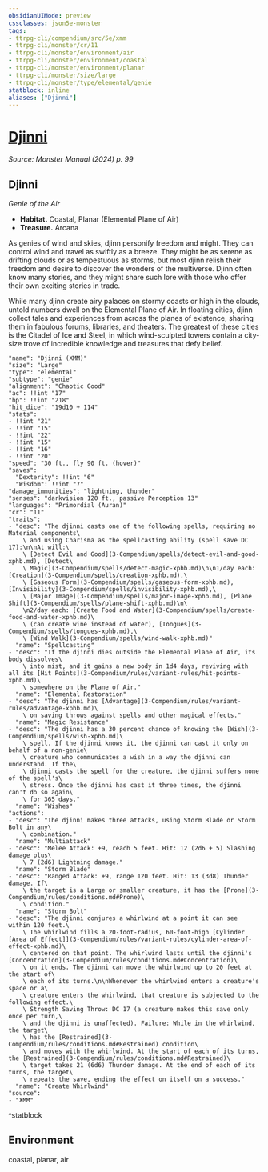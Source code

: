 ```yaml
---
obsidianUIMode: preview
cssclasses: json5e-monster
tags:
- ttrpg-cli/compendium/src/5e/xmm
- ttrpg-cli/monster/cr/11
- ttrpg-cli/monster/environment/air
- ttrpg-cli/monster/environment/coastal
- ttrpg-cli/monster/environment/planar
- ttrpg-cli/monster/size/large
- ttrpg-cli/monster/type/elemental/genie
statblock: inline
aliases: ["Djinni"]
---
```

# [Djinni](3-Compendium\bestiary\elemental/djinni-xmm.md)
*Source: Monster Manual (2024) p. 99*  

## Djinni

*Genie of the Air*

- **Habitat.** Coastal, Planar (Elemental Plane of Air)  
- **Treasure.** Arcana  

As genies of wind and skies, djinn personify freedom and might. They can control wind and travel as swiftly as a breeze. They might be as serene as drifting clouds or as tempestuous as storms, but most djinn relish their freedom and desire to discover the wonders of the multiverse. Djinn often know many stories, and they might share such lore with those who offer their own exciting stories in trade.

While many djinn create airy palaces on stormy coasts or high in the clouds, untold numbers dwell on the Elemental Plane of Air. In floating cities, djinn collect tales and experiences from across the planes of existence, sharing them in fabulous forums, libraries, and theaters. The greatest of these cities is the Citadel of Ice and Steel, in which wind-sculpted towers contain a city-size trove of incredible knowledge and treasures that defy belief.

```statblock
"name": "Djinni (XMM)"
"size": "Large"
"type": "elemental"
"subtype": "genie"
"alignment": "Chaotic Good"
"ac": !!int "17"
"hp": !!int "218"
"hit_dice": "19d10 + 114"
"stats":
- !!int "21"
- !!int "15"
- !!int "22"
- !!int "15"
- !!int "16"
- !!int "20"
"speed": "30 ft., fly 90 ft. (hover)"
"saves":
  "Dexterity": !!int "6"
  "Wisdom": !!int "7"
"damage_immunities": "lightning, thunder"
"senses": "darkvision 120 ft., passive Perception 13"
"languages": "Primordial (Auran)"
"cr": "11"
"traits":
- "desc": "The djinni casts one of the following spells, requiring no Material components\
    \ and using Charisma as the spellcasting ability (spell save DC 17):\n\nAt will:\
    \ [Detect Evil and Good](3-Compendium/spells/detect-evil-and-good-xphb.md), [Detect\
    \ Magic](3-Compendium/spells/detect-magic-xphb.md)\n\n1/day each: [Creation](3-Compendium/spells/creation-xphb.md),\
    \ [Gaseous Form](3-Compendium/spells/gaseous-form-xphb.md), [Invisibility](3-Compendium/spells/invisibility-xphb.md),\
    \ [Major Image](3-Compendium/spells/major-image-xphb.md), [Plane Shift](3-Compendium/spells/plane-shift-xphb.md)\n\
    \n2/day each: [Create Food and Water](3-Compendium/spells/create-food-and-water-xphb.md)\
    \ (can create wine instead of water), [Tongues](3-Compendium/spells/tongues-xphb.md),\
    \ [Wind Walk](3-Compendium/spells/wind-walk-xphb.md)"
  "name": "Spellcasting"
- "desc": "If the djinni dies outside the Elemental Plane of Air, its body dissolves\
    \ into mist, and it gains a new body in 1d4 days, reviving with all its [Hit Points](3-Compendium/rules/variant-rules/hit-points-xphb.md)\
    \ somewhere on the Plane of Air."
  "name": "Elemental Restoration"
- "desc": "The djinni has [Advantage](3-Compendium/rules/variant-rules/advantage-xphb.md)\
    \ on saving throws against spells and other magical effects."
  "name": "Magic Resistance"
- "desc": "The djinni has a 30 percent chance of knowing the [Wish](3-Compendium/spells/wish-xphb.md)\
    \ spell. If the djinni knows it, the djinni can cast it only on behalf of a non-genie\
    \ creature who communicates a wish in a way the djinni can understand. If the\
    \ djinni casts the spell for the creature, the djinni suffers none of the spell's\
    \ stress. Once the djinni has cast it three times, the djinni can't do so again\
    \ for 365 days."
  "name": "Wishes"
"actions":
- "desc": "The djinni makes three attacks, using Storm Blade or Storm Bolt in any\
    \ combination."
  "name": "Multiattack"
- "desc": "Melee Attack: +9, reach 5 feet. Hit: 12 (2d6 + 5) Slashing damage plus\
    \ 7 (2d6) Lightning damage."
  "name": "Storm Blade"
- "desc": "Ranged Attack: +9, range 120 feet. Hit: 13 (3d8) Thunder damage. If\
    \ the target is a Large or smaller creature, it has the [Prone](3-Compendium/rules/conditions.md#Prone)\
    \ condition."
  "name": "Storm Bolt"
- "desc": "The djinni conjures a whirlwind at a point it can see within 120 feet.\
    \ The whirlwind fills a 20-foot-radius, 60-foot-high [Cylinder [Area of Effect]](3-Compendium/rules/variant-rules/cylinder-area-of-effect-xphb.md)\
    \ centered on that point. The whirlwind lasts until the djinni's [Concentration](3-Compendium/rules/conditions.md#Concentration)\
    \ on it ends. The djinni can move the whirlwind up to 20 feet at the start of\
    \ each of its turns.\n\nWhenever the whirlwind enters a creature's space or a\
    \ creature enters the whirlwind, that creature is subjected to the following effect.\
    \ Strength Saving Throw: DC 17 (a creature makes this save only once per turn,\
    \ and the djinni is unaffected). Failure: While in the whirlwind, the target\
    \ has the [Restrained](3-Compendium/rules/conditions.md#Restrained) condition\
    \ and moves with the whirlwind. At the start of each of its turns, the [Restrained](3-Compendium/rules/conditions.md#Restrained)\
    \ target takes 21 (6d6) Thunder damage. At the end of each of its turns, the target\
    \ repeats the save, ending the effect on itself on a success."
  "name": "Create Whirlwind"
"source":
- "XMM"
```
^statblock

## Environment

coastal, planar, air